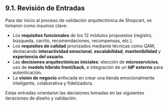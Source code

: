 ## 9.1. Revisión de Entradas

Para dar inicio al proceso de validación arquitectónica de Shopcart, se tomaron como insumos clave:

- Los **requisitos funcionales** de los 12 módulos propuestos (registro, búsqueda, carrito, recomendaciones, recompensas, etc.).
- Los **requisitos de calidad** priorizados mediante técnicas como QAW, destacando **interactividad emocional**, **escalabilidad**, **mantenibilidad** y **experiencia del usuario**.
- Las **decisiones arquitectónicas iniciales**: elección de **microservicios**, uso de **modelo híbrido front/back**, e integración de un **IdP externo** para autenticación.
- La **visión de negocio** enfocada en crear una tienda emocionalmente inteligente, colaborativa y fidelizadora.

Estas entradas orientaron las decisiones tomadas en las siguientes iteraciones de diseño y validación.